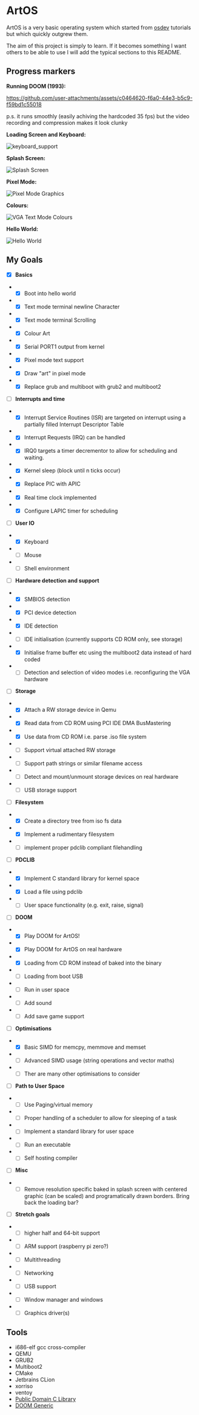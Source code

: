 # ArtOS
ArtOS is a very basic operating system which started from [osdev](https://wiki.osdev.org/Bare_Bones) tutorials but which quickly outgrew them. 

The aim of this project is simply to learn. If it becomes something I want others to be able to use I will add the typical sections to this README.

## Progress markers

**Running DOOM (1993):**

https://github.com/user-attachments/assets/c0464620-f6a0-44e3-b5c9-f59bd1c55018

p.s. it runs smoothly (easily achiving the hardcoded 35 fps) but the video recording and compression makes it look clunky 

**Loading Screen and Keyboard:**

![keyboard_support](https://github.com/user-attachments/assets/8fea2d96-1281-46d2-94d4-97fe90898c3f)

**Splash Screen:**

![Splash Screen](https://github.com/user-attachments/assets/7e11bf7d-7b6a-4f3f-b169-63956f5d99e4)


**Pixel Mode:**

![Pixel Mode Graphics](https://github.com/user-attachments/assets/7409c5e2-a6e2-4e1f-a4d6-326ad56a3bef)


**Colours:**

![VGA Text Mode Colours](https://github.com/user-attachments/assets/185d925c-64bc-4986-af92-3fdbf05f513e)


**Hello World:**

![Hello World](https://github.com/user-attachments/assets/27ce4931-914b-4c4e-bdbf-f9c89d69ac8a)

## My Goals
- [x] **Basics**
- - [x] Boot into hello world
- - [x] Text mode terminal newline Character
- - [x] Text mode terminal Scrolling
- - [x] Colour Art
- - [x] Serial PORT1 output from kernel
- - [x] Pixel mode text support
- - [x] Draw "art" in pixel mode    
- - [x] Replace grub and multiboot with grub2 and multiboot2
- [ ] **Interrupts and time**
- - [x] Interrupt Service Routines (ISR) are targeted on interrupt using a partially filled Interrupt Descriptor Table
- - [x] Interrupt Requests (IRQ) can be handled
- - [x] IRQ0 targets a timer decrementor to allow for scheduling and waiting.
- - [x] Kernel sleep (block until n ticks occur)
- - [x] Replace PIC with APIC
- - [x] Real time clock implemented
-
    - [x] Configure LAPIC timer for scheduling
- [ ] **User IO**
- - [x] Keyboard
- - [ ] Mouse
- - [ ] Shell environment
- [ ] **Hardware detection and support**
- - [x] SMBIOS detection
- - [x] PCI device detection
- - [x] IDE detection
- - [ ] IDE initialisation (currently supports CD ROM only, see storage)
- - [x] Initialise frame buffer etc using the multiboot2 data instead of hard coded
- - [ ] Detection and selection of video modes i.e. reconfiguring the VGA hardware
- [ ] **Storage**
- - [x] Attach a RW storage device in Qemu
- - [x] Read data from CD ROM using PCI IDE DMA BusMastering
- - [x] Use data from CD ROM i.e. parse .iso file system
- - [ ] Support virtual attached RW storage
- - [ ] Support path strings or similar filename access
- - [ ] Detect and mount/unmount storage devices on real hardware
- - [ ] USB storage support
- [ ] **Filesystem**
- - [x] Create a directory tree from iso fs data
- - [x] Implement a rudimentary filesystem
- - [ ] implement proper pdclib compliant filehandling
- [ ] **PDCLIB**
- - [x] Implement C standard library for kernel space
- - [x] Load a file using pdclib
- - [ ] User space functionality (e.g. exit, raise, signal)   
- [ ] **DOOM**
- - [x] Play DOOM for ArtOS!
- - [x] Play DOOM for ArtOS on real hardware
- - [x] Loading from CD ROM instead of baked into the binary
- - [ ] Loading from boot USB 
- - [ ] Run in user space
- - [ ] Add sound
- - [ ] Add save game support
- [ ] **Optimisations**
- - [x] Basic SIMD for memcpy, memmove and memset
- - [ ] Advanced SIMD usage (string operations and vector maths)
- - [ ] Ther are many other optimisations to consider
- [ ] **Path to User Space**
- - [ ] Use Paging/virtual memory
- - [ ] Proper handling of a scheduler to allow for sleeping of a task
- - [ ] Implement a standard library for user space
- - [ ] Run an executable
- - [ ] Self hosting compiler
- [ ] **Misc**
- - [ ] Remove resolution specific baked in splash screen with centered graphic (can be scaled) and programatically drawn borders. Bring back the loading bar? 
- [ ] **Stretch goals**
- - [ ] higher half and 64-bit support
- - [ ] ARM support (raspberry pi zero?)
- - [ ] Multithreading
- - [ ] Networking
- - [ ] USB support
- - [ ] Window manager and windows
- - [ ] Graphics driver(s)

## Tools
- i686-elf gcc cross-compiler
- QEMU
- GRUB2
- Multiboot2
- CMake
- Jetbrains CLion
- xorriso
- ventoy
- [Public Domain C Library](https://github.com/DevSolar/pdclib)
- [DOOM Generic](https://github.com/ozkl/doomgeneric)
